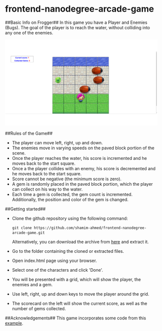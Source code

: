 frontend-nanodegree-arcade-game
===============================

##Basic Info on Frogger##
In this game you have a Player and Enemies (Bugs). The goal of the player is to reach the water, without colliding into any one of the enemies.

![alt text](https://raw.githubusercontent.com/shamim-ahmed/frontend-nanodegree-arcade-game/master/images/screenshot.png "Screenshot")

##Rules of the Game##
- The player can move left, right, up and down.
- The enemies move in varying speeds on the paved block portion of the scene.
- Once the player reaches the water, his score is incremented and he moves back to the start square.
- Once a the player collides with an enemy, his score is decremented and he moves back to the start square.
- Score cannot be negative (the minimum score is zero).
- A gem is randomly placed in the paved block portion, which the player can collect on his way to the water.
- Each time a gem is collected, the gem count is incremented. Additionally, the position and color of the gem is changed.

##Getting started##
- Clone the github repository using the following command:

  ```
  git clone https://github.com/shamim-ahmed/frontend-nanodegree-arcade-game.git
  ```

  Alternatively, you can download the archive from [here](https://github.com/shamim-ahmed/frontend-nanodegree-arcade-game/archive/master.zip) and extract it.
- Go to the folder containing the cloned or extracted files.
- Open index.html page using your browser.
- Select one of the characters and click 'Done'.
- You will be presented with a grid, which will show the player, the enemies and a gem.
- Use left, right, up and down keys to move the player around the grid.
- The scorecard on the left will show the current score, as well as the number of gems collected.

##Acknowledgements##
This game incorporates some code from this [example](https://gist.github.com/rcotrina94/7828886).
